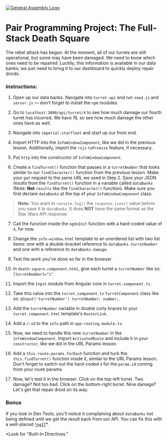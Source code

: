 [![General Assembly Logo](https://camo.githubusercontent.com/1a91b05b8f4d44b5bbfb83abac2b0996d8e26c92/687474703a2f2f692e696d6775722e636f6d2f6b6538555354712e706e67)](https://generalassemb.ly/education/web-development-immersive)

<!--This is definitely a pair programming activity. -->
<!-- Make sure you demo the fully functional info window before students start coding. -->

# Pair Programming Project: The **Full-Stack** Death Square

The rebel attack has begun. At the moment, all of our turrets are still operational, but some may have been damaged. We need to know which ones need to be repaired. Luckily, this information is available in our data banks; we just need to bring it to our dashboard to quickly deploy repair droids.

### Instructions:

1) Open up our data banks. Navigate into `turret-api` and run `seed.js` and `server.js` — don't forget to install the `npm` modules.

2) Go to `localhost:3000/api/turret/4` to see how much damage our fourth turret has incurred. We have 16, so see how much damage the other ones have as well.

3) Navigate into `imperial-starfleet` and start up our front end.

4) Import HTTP into the `InfoWindowComponent`, like we did in the previous lesson. Additionally, import the `rxjs` `toPromise` feature, if necessary.

5) Put `http` into the constructor of `InfoWindowComponent`.

6) Create a `findTurret()` function that passes in a `turretNumber` that looks similar to our `findCharacter()` function from the previous lesson. Make your `get` request to the same URL we used in Step 2. Save your JSON results from the `findTurret()` function in a variable called `dataBanks` (Note: **Not** `results` like the `findCharacter()` function). Make sure you first declare `dataBanks` at the top of your `InfoWindowComponent` class.

>**Note:** You want to `console.log()` the `response.json()` value before you save it to `dataBanks`. It does **NOT** have the same format as the Star Wars API response.

7) Call the function inside the `ngOnInit` function with a hard-coded value of `4`, for now.

8) Change the `info-window.html` template to an unordered list with two list items: one with a double-bracket reference to `dataBanks.turretNumber` and one with a reference to `dataBanks.damage`.

9) Test the work you've done so far in the browser.

10) In `death-square.component.html`, give each turret a `turretNumber` like so: `[turretNumber]="1"`.

11) Import the `Input` module from Angular core in `turret.component.ts`.

12) Take this value into the `turret.component.ts` `TurretComponent` class like so: `@Input('turretNumber') turretNumber: number;`.

13)  Add the `turretNumber` variable in double curly braces to your `turret.component.html` template's `RouterLink`.

14) Add a `/:id` to the `info` path in `app-routing.module.ts`.

15) Now, we need to handle this new `turretNumber` in the` InfoWindowComponent`. Import `ActivatedRoute` and include it in your `constructor`, like we did in the URL Params lesson.

16) Add a `this.route.params.forEach` function and tuck the `this.findTurret()` function inside it, similar to the URL Params lesson. Don't forget to switch out the hard-coded `4` for the `param.id` coming from your route params.

17)  Now, let's test it in the browser. Click on the top-left turret. Two damage? Not too bad. Click on the bottom-right turret. Nine damage? Let's get that repair droid on its way.  

### Bonus

If you look in Dev Tools, you'll notice it complaining about `dataBanks` not being defined until we get the result back from our API. You can fix this with a well-placed [`*ngIf`](https://angular.io/guide/cheatsheet)\*.

\*Look for "Built-In Directives."
